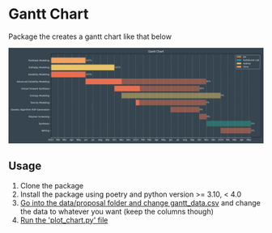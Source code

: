# Gantt Chart

Package the creates a gantt chart like that below

![Example gantt chart](data/proposal/gantt.png)

## Usage

1. Clone the package
2. Install the package using poetry and python version >= 3.10, < 4.0
3. [Go into the data/proposal folder and change gantt\_data.csv](/data/proposal/gantt_data.csv)
and change the data to whatever you want (keep the columns though)
4. [Run the 'plot\_chart.py' file](/data/proposal/plot_chart.py)
